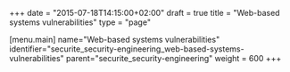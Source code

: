 +++
date = "2015-07-18T14:15:00+02:00"
draft = true
title = "Web-based systems vulnerabilities"
type = "page"

[menu.main]
name="Web-based systems vulnerabilities"
identifier="securite_security-engineering_web-based-systems-vulnerabilities"
parent="securite_security-engineering"
weight = 600
+++